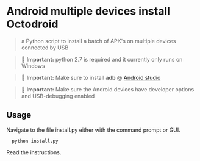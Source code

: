 # Android multiple devices install Octodroid

> a Python script to install a batch of APK's on multiple devices connected by USB

> :triangular_flag_on_post: **Important:** python 2.7 is required and it currently only runs on Windows

> :triangular_flag_on_post: **Important:** Make sure to install **adb** @ [Android studio](https://developer.android.com/studio/index.html)

> :triangular_flag_on_post: **Important:** Make sure the Android devices have developer options and USB-debugging enabled

## Usage

Navigate to the file install.py either with the command prompt or GUI.

```
  python install.py
```

Read the instructions.
